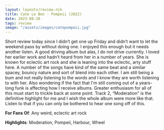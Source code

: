 ```yaml
---
layout: layouts/review.njk
title: Cate Le Bon - Pompeii (2022)
date: 2023-08-20
tags: review
image: "/assets/images/catepompeii.jpg"
---
```


Short review today since I didn’t get one up Friday and didn’t want to let the weekend pass by without doing one. I enjoyed this enough but it needs another listen. A good driving album but alas, I do not drive currently. I loved her earlier work and hadn’t heard from her in a number of years. She is known for eclectic art rock and she is leaning into the eclectic, arty stuff here. A number of the songs have kind of the same beat and a similar spacey, bouncy nature and sort of blend into each other. I am still being a bum and not really listening to the words and I know they are worth listening to with her. Also wondering if the fact that I'm still coming out of a years-long funk is affecting how I receive albums. Greater enthusiasm for all of this must start to trickle back at some point. Track 2, “Moderation” is the definitive highlight for me and I wish the whole album were more like that. Listen to that if you can only be bothered to hear one song off of this.

**For Fans Of**: Any weird, eclectic art rock

**Highlights**: Moderation, Pompeii, Harbour, Wheel
